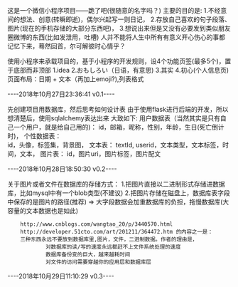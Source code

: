 这是一个微信小程序项目——跪了吧(很随意的名字吗？)
主要的目的是:
        1.不经意间的想法、创意(转瞬即逝)，偶尔兴起写一则日记，
        2.存放自己喜欢的句子段落、图片(现在的手机存储的大部分东西吧)，
        3.想说出来但是又没有必要发到类似朋友圈微博的东西(比如发泄用，吐槽)
人并不能将人生中所有有意义开心伤心的事都记忆下来，蓦然回首，尔可解彼时心情乎？

使用小程序来承载项目的，基于小程序的开发规则，设4个功能页签(最多5个)，置于底部而非顶部
        1.idea
        2.おもしろい（日语，有意思)
        3.其实
        4.初心(个人信息页)
        页面布局：日期 + 文本（再加上emoji?),列表格式

----2018年10月27日23:36:41 v0.1----

先创建项目用数据库，然后思考如何设计表
由于使用flask进行后端的开发，所以想清楚后，使用sqlalchemy表达出来
大致如下:
        用户数据表（当然其实是只有自己一个用户，就是给自己用的)：
                id，邮箱，昵称，性别，年龄，生日(死亡倒计时)，
        个性数据表：        
                id，头像，标签集，背景图，
        文本表：
                textId, userid，文本类型，文本标签，时间，文本，
        图片表：
                id，图片uri，图片标签，图片配文

----2018年10月28日18:50:30 v0.2----

关于图片或者文件在数据库的存储方式：
        1.把图片直接以二进制形式存储进数据库，比如mysql中有一个blob类型(不建议)
        2.把图片存储在磁盘上，数据库表字段中保存的是图片的路径(推荐)
        => 大字段数据会加重数据库的负担，拖慢数据库(大容量的文本数据也是如此)

        http://www.cnblogs.com/wangtao_20/p/3440570.html
        http://developer.51cto.com/art/201211/364472.htm 的内容之一是：
        三种东西永远不要放到数据库里,图片，文件，二进制数据。作者的理由是，
                对数据库的读/写的速度永远都赶不上文件系统处理的速度
                数据库备份变的巨大，越来越耗时间
                对文件的访问需要穿越你的应用层和数据库层

----2018年10月29日11:10:29 v0.3----
